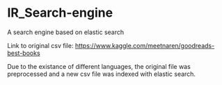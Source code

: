 # IR_Search-engine
A search engine based on elastic search

Link to original csv file: https://www.kaggle.com/meetnaren/goodreads-best-books

Due to the existance of different languages, the original file was preprocessed and a new csv file was indexed with elastic search.

